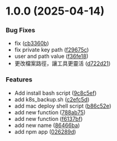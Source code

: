 # 1.0.0 (2025-04-14)


### Bug Fixes

* fix ([cb3360b](https://github.com/lazyeg/scripts/commit/cb3360b92119f383dc3e9debde75ca3ec1a49399))
* fix private key path ([f29675c](https://github.com/lazyeg/scripts/commit/f29675c6378a4af8c101a28b6c516b1d56a53ce9))
* user and path value ([f36fe18](https://github.com/lazyeg/scripts/commit/f36fe18c8d5a46cdaee568322ca3d302de6d0de4))
* 更改檔案路徑，讓工具更靈活 ([d722d21](https://github.com/lazyeg/scripts/commit/d722d210507bb25c19a25a40f61e3aefbc93f538))


### Features

* Add install bash script ([9c8c5ef](https://github.com/lazyeg/scripts/commit/9c8c5ef352ef6f3c11937b7a3f4a67ef2061a13a))
* add k8s_backup.sh ([c2efc5d](https://github.com/lazyeg/scripts/commit/c2efc5d92215f5c46591802686a2618411ce92f3))
* add mac deploy shell script ([b86c52e](https://github.com/lazyeg/scripts/commit/b86c52e5be7182baf90b8f122e2c987536639ac7))
* add new function ([788ab75](https://github.com/lazyeg/scripts/commit/788ab75e3c5dbd2556d64c9d097a4f23dc26e9f4))
* add new function ([f6137bf](https://github.com/lazyeg/scripts/commit/f6137bf97ec603a7fd8ddb924cbdbcb480172369))
* add new name ([86466ba](https://github.com/lazyeg/scripts/commit/86466badbd543132565d3a23eb6cce64c68e5373))
* add npm app ([026289d](https://github.com/lazyeg/scripts/commit/026289d4a0cd9b813d0a447a307e3ea4a594adcf))
